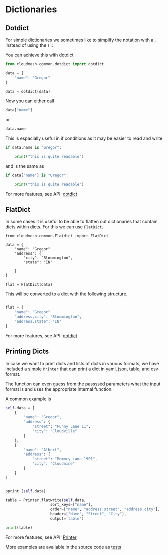 # Dictionaries

## Dotdict

For simple dictionaries we sometimes like to simplify the notation with a . instead of using the `[]`:

You can achieve this with dotdict

```python
from cloudmesh.common.dotdict import dotdict

data = {
    "name": "Gregor"
}

data = dotdict(data)
```

Now you can either call

```python
data["name"]
```

or

```python
data.name
```

This is espacially useful in if conditions as it may be easier to read and write

```python
if data.name is "Gregor":

    print("this is quite readable")
```

and is the same as

```python
if data["name"] is "Gregor":

    print("this is quite readable")
```

For more features, see API: [dotdict](https://cloudmesh.github.io/cloudmesh-manual/api/cloudmesh.common.html?highlight=dotdict#module-cloudmesh.common.dotdict)


## FlatDict

In some cases it is useful to be able to flatten out dictionaries that
contain dicts within dicts. For this we can use `FlatDict`.

```
from cloudmesh.common.Flatdict import FlatDict

data = {
    "name": "Gregor"
    "address": {
        "city": "Bloomington",
        "state": "IN"

    }
}

flat = FlatDict(data)

```

This will be converted to a dict with the following structure.

```python

flat = {
    "name": "Gregor"
    "address.city": "Bloomington",
    "address.state": "IN"
}
```

For more features, see API: [dotdict](https://cloudmesh.github.io/cloudmesh-manual/api/cloudmesh.common.html?highlight=flatdict#module-cloudmesh.common.FlatDict)


## Printing Dicts

In case we want to print dicts and lists of dicts in various formats, we
have included a simple `Printer` that can print a dict in yaml, json,
table, and csv format.

The function can even guess from the passssed parameters what the input format is
and uses the appropriate internal function.

A common example is 

```python
self.data = [
    {
        "name": "Gregor",
        "address": {
            "street": "Funny Lane 11",
            "city": "Cloudville"
        }
    },
    {
        "name": "Albert",
        "address": {
            "street": "Memory Lane 1901",
            "city": "Cloudnine"
        }
    }
]


pprint (self.data)

table = Printer.flatwrite(self.data,
                    sort_keys=["name"],
                    order=["name", "address.street", "address.city"],
                    header=["Name", "Street", "City"],
                    output='table')

print(table)
```


For more features, see API: [Printer](https://cloudmesh.github.io/cloudmesh-manual/api/cloudmesh.common.html?highlight=flatdict#module-cloudmesh.common.Printer)

More examples are available in the source code as [tests](https://github.com/cloudmesh/cloudmesh-common/tree/master/tests) 
